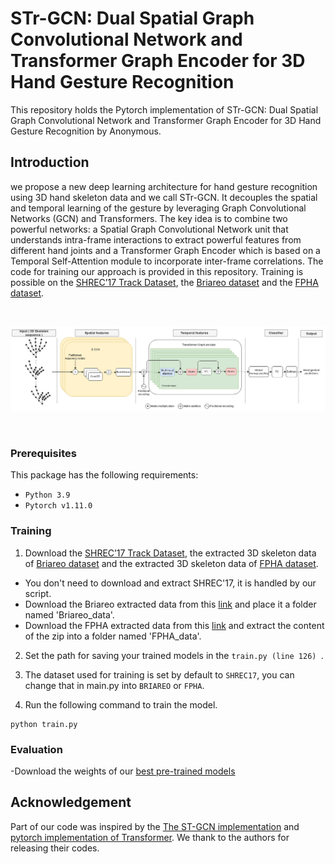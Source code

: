 # STr-GCN: Dual Spatial Graph Convolutional Network and Transformer Graph Encoder for 3D Hand Gesture Recognition

This repository holds the Pytorch implementation of STr-GCN: Dual Spatial Graph Convolutional Network and Transformer Graph Encoder for 3D Hand Gesture Recognition by Anonymous.

## Introduction

we propose a new deep learning architecture for hand gesture recognition using 3D hand skeleton data and we call STr-GCN. It decouples the spatial and temporal learning of the gesture by leveraging Graph Convolutional Networks (GCN) and Transformers. The key idea is to combine two powerful networks: a Spatial Graph Convolutional Network unit that understands intra-frame interactions to extract powerful features from different hand joints and a Transformer Graph Encoder which is based on a Temporal Self-Attention module to incorporate inter-frame correlations. The code for training our approach is provided in this repository. Training is possible on the [SHREC’17 Track Dataset](http://www-rech.telecom-lille.fr/shrec2017-hand/), the [Briareo dataset](https://guiggh.github.io/publications/first-person-hands/) and the [FPHA dataset](https://aimagelab.ing.unimore.it/imagelab/page.asp?IdPage=31). 
<p align="center"><img src="figures/fig1.jpg" alt="" width="1000"></p>
<img src="Model_architecture.png" />
<p align="center"><img src="figures/fig1.jpg" alt="" width="1000"></p>

### Prerequisites

This package has the following requirements:

* `Python 3.9`
* `Pytorch v1.11.0`

### Training
1. Download the [SHREC’17 Track Dataset](http://www-rech.telecom-lille.fr/shrec2017-hand/), the extracted 3D skeleton data of [Briareo dataset](https://drive.google.com/drive/folders/17CGLnI5emX1y6iOdqHygblujz0FFlrc8?usp=sharing) and the extracted 3D skeleton data of [FPHA dataset](https://drive.google.com/file/d/1PdrGPGVlG_R7TP3IO8rNeY4pSRCNcQXu/view?usp=sharing). <br/>
- You don't need to download and extract SHREC'17, it is handled by our script.
- Download the Briareo extracted data from this [link](https://drive.google.com/drive/folders/17CGLnI5emX1y6iOdqHygblujz0FFlrc8?usp=sharing) and place it a folder named 'Briareo_data'.
- Download the FPHA extracted data from this [link](https://drive.google.com/file/d/1PdrGPGVlG_R7TP3IO8rNeY4pSRCNcQXu/view?usp=sharing) and extract the content of the zip into a folder named 'FPHA_data'.

2. Set the path for saving your trained models in the  ```train.py (line 126) ```.

3. The dataset used for training is set by default to ```SHREC17```, you can change that in main.py into ```BRIAREO``` or ```FPHA```.

4. Run the following command to train the model.
```
python train.py     
```
### Evaluation
-Download the weights of our [best pre-trained models](https://drive.google.com/drive/folders/11XKDu0uColyt6gnLFvpjQaZFxZzgGyD_?usp=sharing)
<!-- ### Citation
If you find this code useful in your research, please consider citing:
```

``` -->
## Acknowledgement

Part of our code was inspired by the [The ST-GCN implementation](https://github.com/yysijie/st-gcn) and [pytorch implementation of Transformer](http://nlp.seas.harvard.edu/2018/04/03/attention.html). We thank to the authors for releasing their codes.
